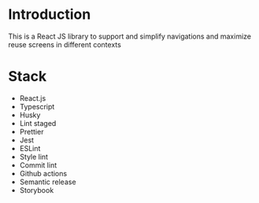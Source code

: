 # Introduction

This is a React JS library to support and simplify navigations and maximize reuse screens in different contexts

# Stack

-   React.js
-   Typescript
-   Husky
-   Lint staged
-   Prettier
-   Jest
-   ESLint
-   Style lint
-   Commit lint
-   Github actions
-   Semantic release
-   Storybook

